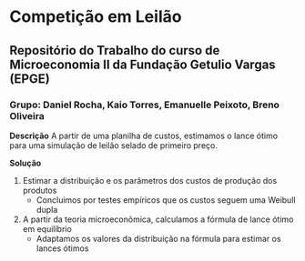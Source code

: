 # Competição em Leilão
## Repositório do Trabalho do curso de Microeconomia II da Fundação Getulio Vargas (EPGE)
### Grupo: Daniel Rocha, Kaio Torres, Emanuelle Peixoto, Breno Oliveira

**Descrição**
A partir de uma planilha de custos, estimamos o lance ótimo para uma simulação de leilão selado de primeiro preço.

**Solução**
1. Estimar a distribuição e os parâmetros dos custos de produção dos produtos
   - Concluimos por testes empíricos que os custos seguem uma Weibull dupla
2. A partir da teoria microeconômica, calculamos a fórmula de lance ótimo em equilíbrio
   - Adaptamos os valores da distribuição na fórmula para estimar os lances ótimos
